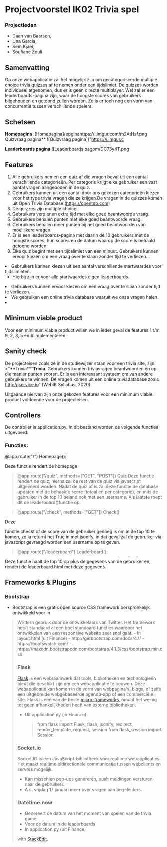 # Projectvoorstel IK02 Trivia spel
### Projectleden 
* Daan van Baarsen, 
* Una Garcia, 
* Sem Kjaer, 
* Soufiane Zouli

## Samenvatting
Op onze webapplicatie zal het mogelijk zijn om gecategoriseerde multiple choice trivia quizzes af te nemen onder een tijdslimiet. De quizzes worden individueel afgenomen, dus er is geen directe multiplayer. Wel zal er een leaderboards-pagina zijn, waar de hoogste scores van gebruikers bijgehouden en getoond zullen worden. Zo is er toch nog een vorm van concurrentie tussen verschillende spelers.

## Schetsen
**Homepagina**
![Homepagina](epginahttps://i.imgur.com/m2AtHsf.png
Quizvraag pagina**
![Quizvraag pagina]("https://i.imgur.c

**Leaderboards pagina**
![Leaderboards pagom/DC73y4T.png
## Features
1.  Alle gebruikers nemen een quiz af die vragen bevat uit een aantal verschillende categorieën. Per categorie krijgt elke gebruiker een vast aantal vragen aangeboden in de quiz.
2. Gebruikers kunnen uit een aantal door ons gekozen categorieën kiezen voor het type trivia vragen die ze krijgen.De vragen in de quizzes komen uit Open Trivia Database (https://opentdb.com)
1. De quizzes zijn multiple choice.
1. Gebruikers verdienen extra tijd met elke goed beantwoorde vraag.
1. Gebruikers behalen punten met elke goed beantwoorde vraag.
1. Gebruikers behalen meer punten bij het goed beantwoorden van moeilijkere vragen.
1. Er is een leaderboards-pagina met daarin de 10 gebruikers met de hoogste scores, hun scores en de datum waarop de score is behaald getoond worden.
1. Elke quiz begint met een tijdslimiet van een minuut.
Gebruikers kunnen ervoor kiezen om een vraag over te slaan zonder tijd te verliezen.
. </li>
<li>Gebruikers kunnen kiezen uit een aantal verschillende startwaardes voor tijdslimieten.
<ul>
<li>Hierbij zijn er voor alle startwaardes eigen leaderboards.</li>
</ul>
</li>
<li>Gebruikers kunnen ervoor kiezen om een vraag over te slaan zonder tijd te verliezen.</li>
<li>We gebruiken een online trivia database waaruit we onze vragen halen.</li>
<li>
 
## </li>
</ol>
<h2 id="minimum-viable-product">Minimum viable product
</h2>
<p>Voor een minimum viable product willen we in ieder geval de features 1 t/m 9, 2, 3, 5 en 6 implementeren.

## </p>
<h2 id="sanity-check">Sanity check
</h2>
<p>De projecteisen zoals ze in de studiewijzer staan voor een trivia site, zijn: 
>"**Trivia**“<strong>Trivia</strong>. Gebruikers kunnen triviavragen beantwoorden en op die manier punten scoren. Er is een interessant systeem om van andere gebruikers te winnen. De vragen komen uit een online triviadatabase zoals <a href="http://jservice.io">http://jservice.io</a>” (WebIK Syllabus, 2020). 

Uitgaande hiervan zijn onze gekozen features voor een minimum viable product voldoende voor de projecteisen.

## Controllers
De controller is application.py. In dit bestand worden de volgende functies uitgevoerd:
###  Functies:
@app.route("/")
Homepage():`

Deze functie rendert de homepage

>@app.route("/quiz", methods=["GET", "POST"])
Quiz
Deze functie rendert de quiz, hierna zal de rest van de quiz via javascript uitgevoerd worden. Nadat de quiz af is zal deze functie de database updaten met de behaalde score (totaal en per categorie), en mits de gebruiker in de top 10 beland ook met een username. Als laatste roept dit de leaderboard()functie op.

>@app.route("/check", methods=["GET"])
Check()

Deze 

functie checkt of de score van de gebruiker genoeg is om in de top 10 te komen, zo ja returnt het True in met jsonify, in dat geval zal de gebruiker via javascript gevraagd worden een username op te geven.

>@app.route("/leaderboard")
Leaderboard():

Deze functie haalt de top 10 op plus de gegevens van de gebruiker en, rendert de leaderboard.html met deze gegevens.


## Frameworks & Plugins
### Bootstrap
 - Bootstrap is een gratis open source CSS framework oorspronkelijk ontwikkeld voor in</p>
<blockquote>
<p>Writtern gebruik door de ontwikkelaars van Twitter. Het framework heeft standaard al een boel standaard functies waardoor het ontwikkelen van een responsive website zeer snel gaat.
 - In layout.html (uit Finance)
 - http://getbootstrap.com/docs/4.1/
 - https://bootswatch.com/
 - https://maxcdn.bootstrapcdn.com/bootstrap/4.1.3/css/bootstrap.min.css
 
### Flask
[Flask](https://flask.palletsprojects.com/) is een webraamwerk dat tools, bibliotheken en technologieën biedt die geschikt zijn om een webapplicatie te bouwen. Deze webapplicatie kan komen in de vorm van webpagina's, blogs, of zelfs een uitgebreide webgebaseerde agenda-app of een commerciële site.
Flask is een van de beste [micro-frameworks](https://en.wikipedia.org/wiki/Microframework), omdat het weinig tot geen afhankelijkheden heeft van externe bibliotheken.

- Uit application.py (in Finance)
	>from flask import Flask, flash, jsonify, redirect, 
	render_template, request, session
	from flask_session import Session
### Socket.io

Socket.IO is een JavaScript-bibliotheek voor realtime webapplicaties. Het maakt realtime bidirectionele communicatie tussen webclients en servers mogelijk.

- Kan misschien pop-ups genereren, push meldingen versturen naar de gebruikers.
- A.s. vrijdag 17 januari meer over vragen aan begeleiders.

### Datetime.now
- Genereert de datum van het moment van spelen van de trivia game
- Voor de datum in de leaderboards
- In application.py (uit Finance)


with <a href="https://stackedit.io/">StackEdit</a>.</p>
</blockquote>

<!--stackedit_data:
eyJoaXN0b3J5IjpbLTE2NTg4OTc2MTAsLTQzOTA0NDEzMCw0NT
E2ODE0ODUsLTQ4MTQ4MzkwOSwxMDA0NjI0MjM5LC0yNDY2MDgw
LDkyNzI2MzY2OSw1NzgzMTcyMzddfQ==
-->
